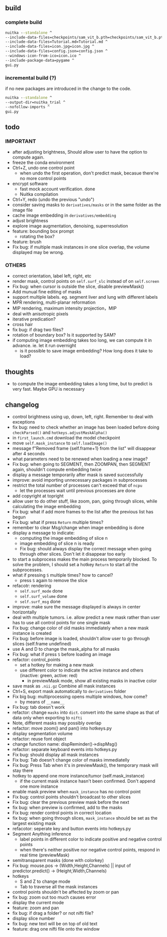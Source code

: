 ## build
### complete build
```cmd
nuitka --standalone ^
--include-data-files=checkpoints/sam_vit_b.pth=checkpoints/sam_vit_b.pth ^
--include-data-files=Tutorial.md=Tutorial.md ^
--include-data-files=icon.jpg=icon.jpg ^
--include-data-files=config.json=config.json ^
--windows-icon-from-ico=icon.ico ^
--include-package-data=pygame ^
gui.py
```
### incremental build (?)
if no new packages are introduced in the change to the code.
```cmd
nuitka --standalone ^
--output-dir=nuitka_trial ^
--nofollow-imports ^
gui.py
```

## todo

### IMPORTANT
- after adjusting brightness, Should allow user to have the option to compute again.
- freeze the conda environment
- Ctrl+Z, undo one control point
    - when undo the first operation, don't predict mask, becasue there're no more control points
- encrypt software
    - fast mock account verification. done
    - Nuitka compilation
- Ctrl+Y, redo (undo the previous "undo")
- consider saving masks to `derivatives/masks` or in the same folder as the image file
- cache image embedding in `derivatives/embedding`
- adjust brightness
- explore image augmentation, denoising, superresolution
- feature: bounding box prompt
    - rotating the box?
- feature: brush
- Fix bug: if multiple mask instances in one slice overlap, the volume displayed may be wrong.

### OTHERS
- correct orientation, label left, right, etc
- render mask, control points on `self.surf_slc` instead of on `self.screen`
- Fix bug: when cursor is outside the slice, disable previewMask()
- Add munual fine editing of masks
- support multiple labels. eg. segment liver and lung with different labels
- MPR rendering, multi-planar reformation
- MIP rendering, maximum intensity projection，MIP
- deal with anisotropic pixels
- iterative predication?
- cross hair
- fix bug: if drag two files?
- rotation of boundary box? Is it supported by SAM?
- if computing image embedding takes too long, we can compute it in advance. ie. let it run overnight
    - is it possible to save image embedding? How long does it take to load?

## thoughts
- to compute the image embedding takes a long time, but to predict is very fast. Maybe GPU is necessary

## changelog
- control brightness using up, down, left, right. Remember to deal with exceptions
- fix bug: need to check whether an image has been loaded before doing `checkParsed()` and `hotkeys.adjustMaskAlpha()` 
- in `first_launch.cmd` download the model checkpoint
- move `self.mask_instance` to `self.loadImage()`
- message f"Removed frame {self.frame+1} from the list" will disappear after 4 seconds
- what parameters need to be renewed when loading a new image?
- Fix bug: when going to SEGMENT, then ZOOMPAN, then SEGMENT again, shouldn't compute embedding twice
- display a message temporarily after mask is saved successfully
- improve: avoid importing unnecessary packages in subprocesses
- restrict the total number of processes can't exceed that of `ncpu`
    - let the processes wait until previous processes are done
- add copyright at topright
- allow user to do other stuff, like zoom, pan, going through slices, while calculating the image embedding
- Fix bug: what if add more frames to the list after the previous list has begun
- Fix bug: what if press `Return` multiple times?
- remember to clear Msg/change when image embedding is done
- display a message to indicate:
    - computing the image embedding of slice n
    - image embedding of slice n is ready
    - Fix bug: should always display the correct message when going through other slices. Don't let it disappear too early
- to start a subprocess makes the main process temporarily blocked. To solve the problem, I should set a hotkey `Return` to start all the subprocesses.
- what if pressing `S` multiple times? how to cancel?
    - press `S` again to remove the slice
- refacotr: rendering
    - `self.surf_mode` done
    - `self.surf_volume` done
    - `self.surf_msg` done
- improve: make sure the message displayed is always in center horizontally
- deal with multiple tumors. i.e. allow predict a new mask rather than user has to use all control points for one single mask
- Fix bug: change color of old masks immediately when a new mask instance is created
- Fix bug: before image is loaded, shouldn't allow user to go through slices (self.frame undefined)
- use A and D to change the mask_alpha for all masks
- Fix bug: what if press `S` before loading an image
- refactor: control_points
    - set a hotkey for making a new mask
    - use different color to indicate the active instance and others (inactive: green, active: red)
        - in previewMask mode, show all existing masks in inactive color
- save mask as `.nii.gz`  Combine all mask instances
- Ctrl+S, export mask automatically to `derivatives` folder
- Fix big bug: multiprocessing opens multiple windows, how come?
    - by means of `__name__`
- Fix bug: tab doesn't work
- refactor: change `masks` into `dict`. convert into the same shape as that of data only when exporting to `nifti`
- Note, different masks may possibly overlap
- refactor: move zoom() and pan() into hotkeys.py
- display segmentation volume
- refactor: reuse font object
- change function name: dispReminder()->dispMsg()
- refactor: separate keyboard events into hotkeys.py
- Fix bug: should display all mask instances
- Fix bug: Tab doesn't change color of masks immediatelly
- Fix bug: Press Tab when it's in previewMask(), the temporary mask will stay there
- hotkey to append one more instance/tumor (self.mask_instance)
    - if the current mask instance hasn't been confirmed. Don't append one more instance
- enable mask preview when `mask_instance` has no control point
- Fix bug: control points shouldn't broadcast to other slices
- Fix bug: clear the previous preview mask before the next
- fix bug: when preview is confirmed, add to the masks
- Fix bug: render control points in correct location
- fix bug: when going through slices, `mask_instance` should be set as the largest existing mask
- refacotor: seperate key and button events into hotkeys.py
- Segment Anything inference
    - label points in different color to indicate positive and negative control points
    - when there's neither positive nor negative control points, respond in real time (previewMask)
- semitransparent masks (done with colorkey)
- Fix bug: mouse.pos -> (Width,Height,Channels)  || input of predictor.predict() -> (Height,Width,Channels)
- hotkeys
    - S and Z to change mode
    - Tab to traverse all the mask instances
- control points shouldn't be affected by zoom or pan
- fix bug: zoom out too much causes error
- display the current mode
- feature: zoom and pan
- fix bug: if drag a folder? or not nifti file?
- display slice number
- fix bug: new text will be on top of old text
- feature: drag one nifti file onto the window
